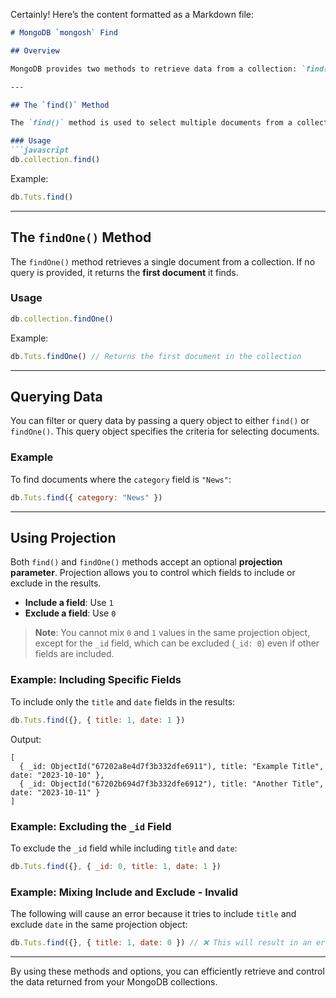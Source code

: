 Certainly! Here’s the content formatted as a Markdown file:

```markdown
# MongoDB `mongosh` Find

## Overview

MongoDB provides two methods to retrieve data from a collection: `find()` and `findOne()`.

---

## The `find()` Method

The `find()` method is used to select multiple documents from a collection. By default, if no query is specified, it returns **all documents** in the collection.

### Usage
```javascript
db.collection.find()
```

Example:
```javascript
db.Tuts.find()
```

---

## The `findOne()` Method

The `findOne()` method retrieves a single document from a collection. If no query is provided, it returns the **first document** it finds.

### Usage
```javascript
db.collection.findOne()
```

Example:
```javascript
db.Tuts.findOne() // Returns the first document in the collection
```

---

## Querying Data

You can filter or query data by passing a query object to either `find()` or `findOne()`. This query object specifies the criteria for selecting documents.

### Example
To find documents where the `category` field is `"News"`:
```javascript
db.Tuts.find({ category: "News" })
```

---

## Using Projection

Both `find()` and `findOne()` methods accept an optional **projection parameter**. Projection allows you to control which fields to include or exclude in the results.

- **Include a field**: Use `1`
- **Exclude a field**: Use `0`

> **Note**: You cannot mix `0` and `1` values in the same projection object, except for the `_id` field, which can be excluded (`_id: 0`) even if other fields are included.

### Example: Including Specific Fields
To include only the `title` and `date` fields in the results:
```javascript
db.Tuts.find({}, { title: 1, date: 1 })
```

Output:
```plaintext
[
  { _id: ObjectId("67202a8e4d7f3b332dfe6911"), title: "Example Title", date: "2023-10-10" },
  { _id: ObjectId("67202b694d7f3b332dfe6912"), title: "Another Title", date: "2023-10-11" }
]
```

### Example: Excluding the `_id` Field
To exclude the `_id` field while including `title` and `date`:
```javascript
db.Tuts.find({}, { _id: 0, title: 1, date: 1 })
```

### Example: Mixing Include and Exclude - **Invalid**
The following will cause an error because it tries to include `title` and exclude `date` in the same projection object:
```javascript
db.Tuts.find({}, { title: 1, date: 0 }) // ❌ This will result in an error
```

---

By using these methods and options, you can efficiently retrieve and control the data returned from your MongoDB collections.
```